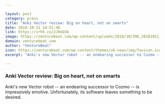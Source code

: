 ```yaml
---

layout: post
category: press
title: "Anki Vector review: Big on heart, not on smarts"
date: 2018-10-21 14:51:46
link: https://vrhk.co/2J9eQ3A
image: https://venturebeat.com/wp-content/uploads/2018/10/IMG_20181021_031516.jpg?fit=4032%2C3024&strip=all
domain: venturebeat.com
author: "VentureBeat"
icon: https://venturebeat.com/wp-content/themes/vb-news/img/favicon.ico
excerpt: "Anki's new Vector robot -- an endearing successor to Cozmo -- is impressively emotive. Unfortunately, its software leaves something to be desired."

---
```


### Anki Vector review: Big on heart, not on smarts

Anki's new Vector robot -- an endearing successor to Cozmo -- is impressively emotive. Unfortunately, its software leaves something to be desired.